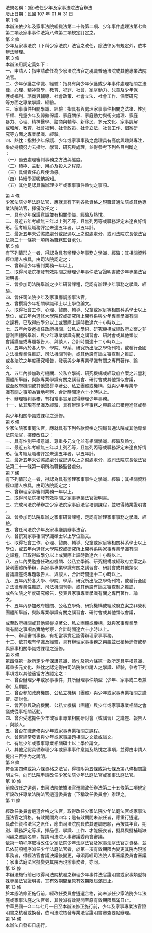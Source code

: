 法規名稱：(廢)改任少年及家事法院法官辦法  
廢止日期：民國 107 年 01 月 31 日  
第 1 條  
本辦法依少年及家事法院組織法第二十條第二項、少年事件處理法第七條  
第二項及家事事件法第八條第二項規定訂定之。  
第 2 條  
少年及家事法院（下稱少家法院）法官之改任，除法律另有規定外，依本  
辦法辦理。  
第 3 條  
本辦法用詞定義如下：  
一、申請人：指申請改任為少家法院法官之現職普通法院或其他專業法院  
法官。  
二、少年保護之學識、經驗：指具有與少年保護或少年事件處理相關之法  
律、心理、精神醫學、教育、犯罪、社會、家庭動力、兒童及少年保  
護或福利、諮商與輔導、社會政策、社會立法、社會工作、個案研究  
等方面之專業學識、經驗。  
三、家事事件相關學識、經驗：指具有與處理家事事件相關之法律、性別  
平權、兒童少年及弱勢保護、家庭關係、家庭動力與衝突處理、家庭  
暴力、心理、精神醫學、諮商與輔導、新移民、多元文化、家事調解  
或和解、教育、社會福利、社會政策、社會立法、社會工作、個案研  
究等方面之專業學識、經驗。  
四、熱忱：指對少年保護、少年或家事事務之處理具有高度興趣與專注，  
樂於持續努力去探討、學習、研究與處理，並得參考下列各目判斷之  
：  
（一）過去處理審判事務之方法與態度。  
（二）積極、主動、用心及投入之程度。  
（三）具備責任心與使命感。  
（四）持續學習吸納新知。  
（五）其他足認具備辦理少年或家事事件熱忱之事項。  


第 4 條  
少家法院少年法庭法官，應就具有下列各款資格之現職普通法院或其他專  
業法院法官，擇優改任之：  
一、具有少年保護意識並有相關學識、經驗及熱忱。  
二、最近五年考績無三年以上列乙等，且無列丙等或職務評定未達良好情  
形。但考績及職務評定未達五年者，以五年計。  
三、最近五年未受懲戒處分或記過以上之懲處處分，或司法院院長依法官  
法第二十一條第一項所為職務監督處分。  
第 5 條  
有下列情形之一者，得認為具有辦理少年事務之學識、經驗；其相關資料  
經申請人檢具，由司法院認定之：  
一、曾辦理少年審判業務一年以上。  
二、取得司法院核發有效期間之辦理少年事件法官證明書或少年專業法官  
證明書。  
三、曾參加司法院舉辦之少年研習課程，足認有辦理少年事務之學識、經  
驗。  
四、曾任司法院少年及家事廳調辦事法官。  
五、曾撰寫少年相關學識碩士以上學位論文。  
六、取得社會工作、心理、諮商、輔導、兒童或家庭等相關科系學士以上  
學位，或五年內選修大學院校或研究所上開科系與少年專業學識有關  
之課程，已取得四學分以上或實際上課時數達六十小時以上。  
七、五年內受邀擔任政府機關、公私立學術、研究機構或經政府立案之非  
營利團體所舉辦，與少年專業學識有關之講習會、研討會或其他類似  
會議講座或專題報告人、與談人，合計時間達十二小時以上。  
八、五年內於各大學、學院、學系、研究所出版之學術刊物，或發行全國  
之法律專業性雜誌、司法機關刊物，或其他設有論文審查制之雜誌，  
或各法院之年度研究報告，發表與少年專業學識有關之專門著作、論  
文。  
九、五年內參加政府機關、公私立學術、研究機構或經政府立案之非營利  
團體所舉辦，與該專業學識有關之講習會、研討會或其他類似會議，  
或至政府機關或其他聲譽卓著公、私立團體或機構，就與少年專業學  
識有關之事項為實地考察，合計時間達六十小時以上。  
十、辦理審判事務，有相當事實足認得辦理少年事務。  
十一、依其現有學識及經驗，具有辦理少年事務之興趣並已積極進修或參  


與少年相關學識或課程之進修。  
第 6 條  
少家法院家事庭法官，應就具有下列各款資格之現職普通法院或其他專業  
法院法官，擇優改任之：  
一、具有性別平權意識、尊重多元文化並有相關學識、經驗及熱忱。  
二、最近五年考績無三年以上列乙等，且無列丙等或職務評定未達良好情  
形。但考績及職務評定未達五年者，以五年計。  
三、最近五年未受懲戒處分或記過以上之懲處處分，或司法院院長依法官  
法第二十一條第一項所為職務監督處分。  
第 7 條  
有下列情形之一者，得認為具有辦理家事事件之學識、經驗；其相關資料  
經申請人檢具，由司法院認定之：  
一、曾辦理家事審判業務一年以上。  
二、取得司法院核發有效期間之家事專業法官證明書。  
三、完成司法院舉辦之少家法院家事庭法官培訓課程，並取得結業證明書  
。  
四、曾參加司法院舉辦之家事研習課程，足認有辦理家事事務之學識、經  
驗。  
五、曾任司法院少年及家事廳調辦事法官。  
六、曾撰寫家事相關學識碩士以上學位論文。  
七、取得社會工作、心理、諮商、輔導、兒童或家庭等相關科系學士以上  
學位，或五年內選修大學院校或研究所上開科系與家事專業學識有關  
之課程，已取得四學分以上或實際上課時數達六十小時以上。  
八、五年內受邀擔任政府機關、公私立學術、研究機構或經政府立案之非  
營利團體所舉辦，與家事專業學識有關之講習會、研討會或其他類似  
會議講座或專題報告人、與談人，合計時間達十二小時以上。  
九、五年內於各大學、學院、學系、研究所出版之學術刊物，或發行全國  
之法律專業性雜誌、司法機關刊物，或其他設有論文審查制之雜誌，  
或各法院之年度研究報告，發表與家事專業學識有關之專門著作、論  
文。  
十、五年內參加政府機關、公私立學術、研究機構或經政府立案之非營利  
團體所舉辦，與該專業學識有關之講習會、研討會或其他類似會議，  


或至政府機關或其他聲譽卓著公、私立團體或機構，就與家事專業學  
識有關之事項為實地考察，合計時間達六十小時以上。  
十一、辦理審判事務，有相當事實足認得辦理家事事務。  
十二、依其現有學識及經驗，具有辦理家事事務之興趣並已積極進修或參  
與家事相關學識或課程之進修。  
第 8 條  
第四條第一款所定少年保護意識、熱忱及第六條第一款所定具平權意識、  
尊重多元文化、熱忱之認定得由司法院依申請人之學識、經驗，參考下列  
事項或以其他適當方法認定之：  
一、曾否辦理少年或家事事件，其所辦理事件類型（少年、家事或二者兼  
辦）及期間。  
二、曾否參加政府機關、公私立機構（團體）與少年或家事專業相關之講  
習、研討會。  
三、曾否參與政府機關、公私立機構（團體）與少年或家事專業相關之會  
議或從事相關活動。  
四、曾否受邀擔任少年或家事專業相關研討會（或講習）之講座、報告人  
、與談人。  
五、曾否在職進修與少年或家事專業相關之課程。  
六、曾否經常發表與少年或家事議題相關之文章或論文。  
七、有無少年或家事專業相關碩士以上學位論文。  
八、其他足認具備辦理少年或家事事件意識及熱忱之事項，並得由申請人  
提出三百字內之說明。  
第 9 條  
符合第四條或第六條資格之法官，得檢附第五條或第七條及第八條相關證  
明文件，向司法院申請改任少家法院少年法庭法官或家事法庭法官。  
第 10 條  
前條改任之遴選，由司法院依據法官遷調改任辦法第二十五條第二項規定  
所設改任專業法院法官遴選委員會（下稱改任委員會）辦理之。  
第 11 條  


經改任委員會遴選合格之法官，取得改任少家法院少年法庭法官或家事法  
庭法官之資格，有效期間為四年；逾有效期間未派任者，應重行遴選。  
具改任資格法官之派任，應由司法院院長依其遷調志願，再按其年資、期  
別、職務評定等項，擇品德、學識、工作、才能優良者，擬具與擬補職缺  
同額之遷調名單，提請司法院人事審議委員會審議。  
依第一項程序取得改任少家法院少年法庭法官及家事法庭法官之資格，並  
已依前項程序派任少年法庭法官者，於第一項有效期限內變更其院內現辦  
事務者，得經法官會議決議後變更，毋須再經司法院人事審議委員會審議  
；家事法庭法官擬變更其院內現辦事務者，亦同。  
第 12 條  
本辦法施行前已取得司法院核發之辦理少年事件法官證明書或家事類型特  
殊專業法官證明書，其有效期間至原有效期限屆滿日止。  
第 13 條  
於本辦法修正施行前，經改任委員會遴選合格，尚未派任少家法院少年法  
庭或家事法庭之法官者，其候派有效期間至原有效期限屆滿日止。  
中華民國一○二年七月一日至本辦法修正施行前，少年及家事專業法官證  
明書之核發或換發，依司法院核發專業法官證明書審查要點辦理。  
第 14 條  
本辦法自發布日施行。  


